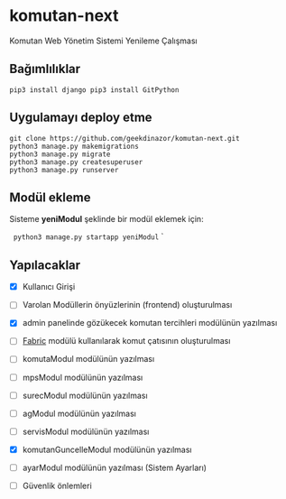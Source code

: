 # komutan-next
Komutan Web Yönetim Sistemi Yenileme Çalışması

## Bağımlılıklar
`
pip3 install django
pip3 install GitPython
`
## Uygulamayı deploy etme
```
git clone https://github.com/geekdinazor/komutan-next.git
python3 manage.py makemigrations
python3 manage.py migrate
python3 manage.py createsuperuser
python3 manage.py runserver
```

## Modül ekleme
Sisteme **yeniModul** şeklinde bir modül eklemek için:

`
python3 manage.py startapp yeniModul`
`


## Yapılacaklar
- [X] Kullanıcı Girişi
- [ ] Varolan Modüllerin önyüzlerinin (frontend) oluşturulması
- [X] admin panelinde gözükecek komutan tercihleri modülünün yazılması
- [ ] [Fabric](http://docs.fabfile.org/en/1.13/) modülü kullanılarak komut çatısının oluşturulması
- [ ] komutaModul modülünün yazılması
- [ ] mpsModul modülünün yazılması
- [ ] surecModul modülünün yazılması
- [ ] agModul modülünün yazılması
- [ ] servisModul modülünün yazılması
- [X] komutanGuncelleModul modülünün yazılması
- [ ] ayarModul modülünün yazılması (Sistem Ayarları)
- [ ] Güvenlik önlemleri


